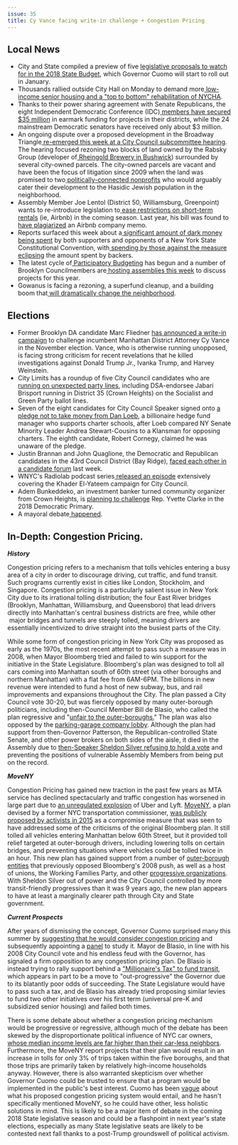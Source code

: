 ```yaml
---
issue: 35
title: Cy Vance facing write-in challenge + Congestion Pricing
---
```


## Local News
-   City and State compiled a preview of five [legislative proposals to watch for in the 2018 State Budget](http://cityandstateny.com/articles/politics/new-york-state-articles/2018-state-budget-preview.html#.Wdz46VtSywV), which Governor Cuomo will start to roll out in January.
-   Thousands rallied outside City Hall on Monday to demand more[  low-income senior housing and a "top to bottom" rehabilitation of NYCHA](https://citylimits.org/2017/10/10/massive-rally-demands-adoption-of-alternative-housing-proposals/).
-   Thanks to their power sharing agreement with Senate Republicans, the eight Independent Democratic Conference (IDC)[ members have secured $35 million](http://www.politico.com/states/new-york/albany/story/2017/10/11/earmarks-flow-to-legislative-majorities-and-idc-114995) in earmark funding for projects in their districts, while the 24 mainstream Democratic senators have received only about $3 million.
-   An ongoing dispute over a proposed development in the Broadway Triangle[  re-emerged this week at a City Council subcommittee hearing](https://ny.curbed.com/2017/10/11/16454150/pfizer-rezoning-williamsburg-rabsky-city-council). The hearing focused rezoning two blocks of land owned by the Rabsky Group (developer of[  Rheingold Brewery in Bushwick](https://ny.curbed.com/rheingold-brewery)) surrounded by several city-owned parcels. The city-owned parcels are vacant and have been the focus of litigation since 2009 when the land was promised to two[  politically-connected](http://www.nydailynews.com/new-york/brooklyn-nonprofit-founded-pervy-ex-pol-article-1.3505083)[  nonprofits](http://forward.com/news/354129/map-how-donald-trump-swept-orthodox-brooklyn-and-blocked-a-jewish-landslide/) who would arguably cater their development to the Hasidic Jewish population in the neighborhood.
-   Assembly Member Joe Lentol (District 50, Williamsburg, Greenpoint) wants to re-introduce legislation to[  ease restrictions on short-term rentals](http://www.kingscountypolitics.com/lentol-reintroduce-bill-protecting-regulating-shared-housing-economy/) (ie, Airbnb) in the coming season. Last year, his bill was found to [have plagiarized](https://www.dnainfo.com/new-york/20170503/williamsburg/joseph-lentol-airbnb-affordable-housing) an Airbnb company memo.
-   Reports surfaced this week about a[  significant amount of dark money being spent](http://www.politico.com/states/new-york/albany/story/2017/10/12/dark-money-shows-up-in-constitutional-convention-debate-114991) by both supporters and opponents of a New York State Constitutional Convention, with[  spending by those against the measure eclipsing](http://www.newsday.com/news/region-state/spending-fear-of-dark-money-rise-in-constitution-debate-1.14405837) the amount spent by backers.
-   The latest cycle of[  Participatory Budgeting](https://council.nyc.gov/pb/) has begun and a number of Brooklyn Councilmembers are[  hosting assemblies this week](https://bklyner.com/participatory-budgeting-neighborhood-assemblies-scheduled-week/) to discuss projects for this year.
-   Gowanus is facing a rezoning, a superfund cleanup, and a building boom that[  will dramatically change the neighborhood](https://www.nytimes.com/2017/10/13/nyregion/can-gowanus-canal-survive-its-renaissance.html).

## Elections
-   Former Brooklyn DA candidate Marc Fliedner [has announced a write-in campaign](http://nymag.com/daily/intelligencer/2017/10/scandal-plagued-cy-vance-suddenly-has-a-write-in-challenger.html) to challenge incumbent Manhattan District Attorney Cy Vance in the November election. Vance, who is otherwise running unopposed, is facing strong criticism for recent revelations that he killed investigations against Donald Trump Jr., Ivanka Trump, and Harvey Weinstein.
-   City Limits has a roundup of five City Council candidates who are[  running on unexpected party lines](https://citylimits.org/2017/10/13/running-against-the-grain-five-council-races-on-non-traditional-party-lines/), including DSA-endorsee Jabari Brisport running in District 35 (Crown Heights) on the Socialist and Green Party ballot lines.
-   Seven of the eight candidates for City Council Speaker signed onto [a pledge not to take money from Dan Loeb](http://www.nydailynews.com/news/politics/council-speaker-candidates-vow-reject-money-dan-loeb-article-1.3549470), a billionaire hedge fund manager who supports charter schools, after Loeb compared NY Senate Minority Leader Andrea Stewart-Cousins to a Klansman for opposing charters. The eighth candidate, Robert Cornegy, claimed he was unaware of the pledge.
-   Justin Brannan and John Quaglione, the Democratic and Republican candidates in the 43rd Council District (Bay Ridge), [faced each other in a candidate forum](http://www.kingscountypolitics.com/brannan-quaglione-verbally-joust-dyker-heights-civic-association/) last week.
-   WNYC's Radiolab podcast series[  released an episode](https://www.wnyc.org/radio/#/ondemand/804065) extensively covering the Khader El-Yateem campaign for City Council.
-   Adem Bunkeddeko, an investment banker turned community organizer from Crown Heights, is [planning to challenge](https://www.nytimes.com/2017/10/12/nyregion/adem-bunkeddeko-city-politics-envigorate.html) Rep. Yvette Clarke in the 2018 Democratic Primary.
-   A mayoral debate[  happened](https://www.dnainfo.com/new-york/20171011/jackson-heights/mayor-bill-de-blasio-nicole-malliotakis-bo-dietl-mayoral-debate).

## In-Depth: Congestion Pricing.

***History***

Congestion pricing refers to a mechanism that tolls vehicles entering a busy area of a city in order to discourage driving, cut traffic, and fund transit. Such programs currently exist in cities like London, Stockholm, and Singapore. Congestion pricing is a particularly salient issue in New York City due to its irrational tolling distribution; the four East River bridges (Brooklyn, Manhattan, Williamsburg, and Queensboro) that lead drivers directly into Manhattan's central business districts are free, while other  major bridges and tunnels are steeply tolled, meaning drivers are essentially incentivized to drive straight into the busiest parts of the City.

While some form of congestion pricing in New York City was proposed as early as the 1970s, the most recent attempt to pass such a measure was in 2008, when Mayor Bloomberg tried and failed to win support for the initiative in the State Legislature. Bloomberg's plan was designed to toll all cars coming into Manhattan south of 60th street (via other boroughs and northern Manhattan) with a flat fee from 6AM-6PM. The billions in new revenue were intended to fund a host of new subway, bus, and rail improvements and expansions throughout the City. The plan passed a City Council vote 30-20, but was fiercely opposed by many outer-borough politicians, including then-Council Member Bill de Blasio, who called the plan regressive and "[unfair to the outer-boroughs.](http://www.crainsnewyork.com/article/20170903/POLITICS/170909992)" The plan was also opposed by the [parking-garage company lobby](https://cityroom.blogs.nytimes.com/2008/03/31/council-panel-approves-congestion-pricing-measure/). Although the plan had support from then-Governor Patterson, the Republican-controlled State Senate, and other power brokers on both sides of the aisle, it died in the Assembly due to [then-Speaker Sheldon Silver refusing to hold a vote](http://observer.com/2008/04/sheldon-silver-and-the-assembly-kill-congestion-pricing/) and preventing the positions of vulnerable Assembly Members from being put on the record.

***MoveNY***

Congestion Pricing has gained new traction in the past few years as MTA service has declined spectacularly and traffic congestion has worsened in large part due to [an unregulated explosion](https://www.nytimes.com/2017/03/06/nyregion/uber-ride-hailing-new-york-transportation.html) of Uber and Lyft. [MoveNY](http://iheartmoveny.org/wp-content/uploads/2015/02/Move-NY-Fair-Plan-150217v1.pdf), a plan devised by a former NYC transportation commissioner, [was publicly proposed by activists in 2015](http://nyc.streetsblog.org/2015/02/17/the-complete-guide-to-the-final-move-ny-plan/) as a compromise measure that was seen to have addressed some of the criticisms of the original Bloomberg plan. It still tolled all vehicles entering Manhattan below 60th Street, but it provided toll relief targeted at outer-borough drivers, including lowering tolls on certain bridges, and preventing situations where vehicles could be tolled twice in an hour. This new plan has gained support from a number of [outer-borough entities](http://www.silive.com/news/2015/05/staten_island_officials_are_op_1.html) that previously opposed Bloomberg's 2008 push, as well as a host of unions, the Working Families Party, and other [progressive organizations](http://iheartmoveny.org/#supporters). With Sheldon Silver out of power and the City Council controlled by more transit-friendly progressives than it was 9 years ago, the new plan appears to have at least a marginally clearer path through City and State government.

***Current Prospects***

After years of dismissing the concept, Governor Cuomo surprised many this summer by [suggesting that he would consider congestion pricing](https://ny.curbed.com/2017/8/14/16142868/cuomo-congestion-pricing-plan-nyc) and subsequently appointing a [panel](https://nypost.com/2017/10/05/cuomo-appoints-panel-to-study-congestion-pricing/) to study it. Mayor de Blasio, in line with his 2008 City Council vote and his endless feud with the Governor, has signaled a firm opposition to any congestion pricing plan. De Blasio is instead trying to rally support behind a ["Millionaire's Tax" to fund transit](http://www.politico.com/states/new-york/albany/story/2017/08/21/de-blasio-espouses-one-mta-funding-long-shot-eschews-another-114042), which appears in part to be a move to "out-progressive" the Governor due to its blatantly poor odds of succeeding. The State Legislature would have to pass such a tax, and de Blasio has already tried proposing similar levies to fund two other initiatives over his first term (universal pre-K and subsidized senior housing) and failed both times.

There is some debate about whether a congestion pricing mechanism would be progressive or regressive, although much of the debate has been skewed by the disproportionate political influence of NYC car owners, [whose median income levels are far higher than their car-less neighbors](http://blog.tstc.org/2017/04/21/car-free-new-york-city/). Furthermore, the MoveNY report projects that their plan would result in an increase in tolls for only 3% of trips taken within the five boroughs, and that those trips are primarily taken by relatively high-income households anyway. However, there is also warranted skepticism over whether Governor Cuomo could be trusted to ensure that a program would be implemented in the public's best interest. Cuomo has been [vague](http://nyc.streetsblog.org/2017/08/21/so-far-cuomos-congestion-pricing-plan-is-all-sizzle-no-steak/) about what his proposed congestion pricing system would entail, and he hasn't specifically mentioned MoveNY, so he could have other, less holistic solutions in mind. This is likely to be a major item of debate in the coming 2018 State legislative season and could be a flashpoint in next year's state elections, especially as many State legislative seats are likely to be contested next fall thanks to a post-Trump groundswell of political activism.
